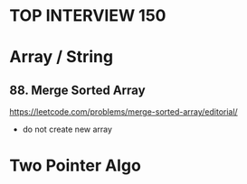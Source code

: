 # TOP INTERVIEW 150 

# Array / String

## 88. Merge Sorted Array
https://leetcode.com/problems/merge-sorted-array/editorial/

- do not create new array 

# Two Pointer Algo 
